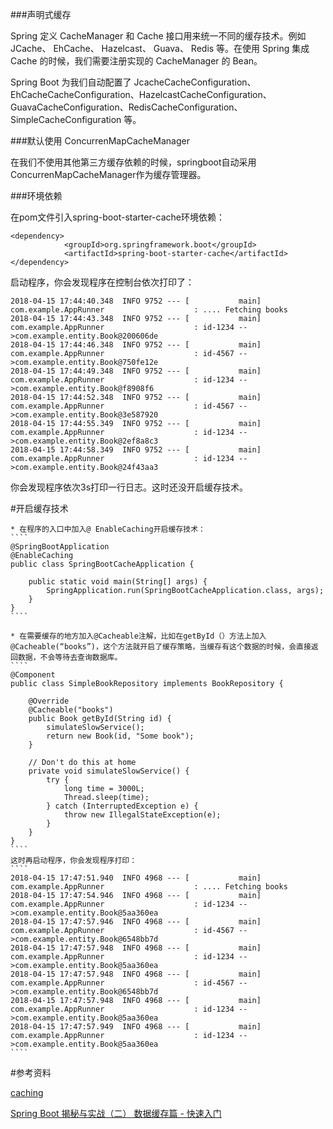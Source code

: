 ###声明式缓存

Spring 定义 CacheManager 和 Cache 接口用来统一不同的缓存技术。例如 JCache、 EhCache、 Hazelcast、 Guava、 Redis 等。在使用 Spring 集成 Cache 的时候，我们需要注册实现的 CacheManager 的 Bean。

Spring Boot 为我们自动配置了 JcacheCacheConfiguration、 EhCacheCacheConfiguration、HazelcastCacheConfiguration、GuavaCacheConfiguration、RedisCacheConfiguration、SimpleCacheConfiguration 等。

###默认使用 ConcurrenMapCacheManager

在我们不使用其他第三方缓存依赖的时候，springboot自动采用ConcurrenMapCacheManager作为缓存管理器。

###环境依赖

在pom文件引入spring-boot-starter-cache环境依赖：
````
<dependency>
            <groupId>org.springframework.boot</groupId>
            <artifactId>spring-boot-starter-cache</artifactId>
</dependency>
````

启动程序，你会发现程序在控制台依次打印了：
````
2018-04-15 17:44:40.348  INFO 9752 --- [           main] com.example.AppRunner                    : .... Fetching books
2018-04-15 17:44:43.348  INFO 9752 --- [           main] com.example.AppRunner                    : id-1234 -->com.example.entity.Book@200606de
2018-04-15 17:44:46.348  INFO 9752 --- [           main] com.example.AppRunner                    : id-4567 -->com.example.entity.Book@750fe12e
2018-04-15 17:44:49.348  INFO 9752 --- [           main] com.example.AppRunner                    : id-1234 -->com.example.entity.Book@f8908f6
2018-04-15 17:44:52.348  INFO 9752 --- [           main] com.example.AppRunner                    : id-4567 -->com.example.entity.Book@3e587920
2018-04-15 17:44:55.349  INFO 9752 --- [           main] com.example.AppRunner                    : id-1234 -->com.example.entity.Book@2ef8a8c3
2018-04-15 17:44:58.349  INFO 9752 --- [           main] com.example.AppRunner                    : id-1234 -->com.example.entity.Book@24f43aa3
````
你会发现程序依次3s打印一行日志。这时还没开启缓存技术。

#开启缓存技术

    * 在程序的入口中加入@ EnableCaching开启缓存技术：
    ````
    @SpringBootApplication
    @EnableCaching
    public class SpringBootCacheApplication {
    
        public static void main(String[] args) {
            SpringApplication.run(SpringBootCacheApplication.class, args);
        }
    }
    ````
    
    * 在需要缓存的地方加入@Cacheable注解，比如在getById（）方法上加入@Cacheable(“books”)，这个方法就开启了缓存策略，当缓存有这个数据的时候，会直接返回数据，不会等待去查询数据库。
    ````
    @Component
    public class SimpleBookRepository implements BookRepository {
    
        @Override
        @Cacheable("books")
        public Book getById(String id) {
            simulateSlowService();
            return new Book(id, "Some book");
        }
    
        // Don't do this at home
        private void simulateSlowService() {
            try {
                long time = 3000L;
                Thread.sleep(time);
            } catch (InterruptedException e) {
                throw new IllegalStateException(e);
            }
        }
    }
    ````
    这时再启动程序，你会发现程序打印：
    ````
    2018-04-15 17:47:51.940  INFO 4968 --- [           main] com.example.AppRunner                    : .... Fetching books
    2018-04-15 17:47:54.946  INFO 4968 --- [           main] com.example.AppRunner                    : id-1234 -->com.example.entity.Book@5aa360ea
    2018-04-15 17:47:57.946  INFO 4968 --- [           main] com.example.AppRunner                    : id-4567 -->com.example.entity.Book@6548bb7d
    2018-04-15 17:47:57.948  INFO 4968 --- [           main] com.example.AppRunner                    : id-1234 -->com.example.entity.Book@5aa360ea
    2018-04-15 17:47:57.948  INFO 4968 --- [           main] com.example.AppRunner                    : id-4567 -->com.example.entity.Book@6548bb7d
    2018-04-15 17:47:57.948  INFO 4968 --- [           main] com.example.AppRunner                    : id-1234 -->com.example.entity.Book@5aa360ea
    2018-04-15 17:47:57.949  INFO 4968 --- [           main] com.example.AppRunner                    : id-1234 -->com.example.entity.Book@5aa360ea
    ````
#参考资料

[caching](https://spring.io/guides/gs/caching/)

[Spring Boot 揭秘与实战（二） 数据缓存篇 - 快速入门](http://blog.720ui.com/2017/springboot_02_data_cache_concurrenmapcache/)